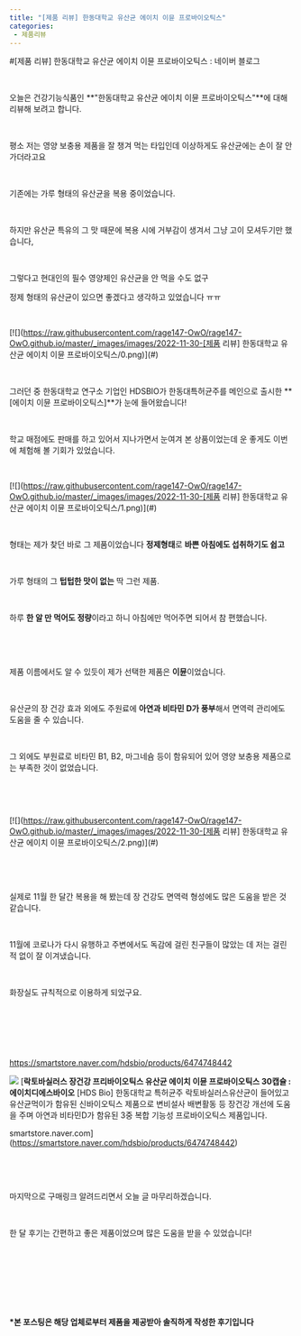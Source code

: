 ```yaml
---
title: "[제품 리뷰] 한동대학교 유산균 에이치 이뮨 프로바이오틱스"
categories:
 - 제품리뷰
---
```

#[제품 리뷰] 한동대학교 유산균 에이치 이뮨 프로바이오틱스 : 네이버 블로그








​

오늘은 건강기능식품인 **"한동대학교 유산균 에이치 이뮨 프로바이오틱스"**에 대해 리뷰해 보려고 합니다.

​

평소 저는 영양 보충용 제품을 잘 챙겨 먹는 타입인데 이상하게도 유산균에는 손이 잘 안 가더라고요

​

기존에는 가루 형태의 유산균을 복용 중이었습니다.

​

하지만 유산균 특유의 그 맛 때문에 복용 시에 거부감이 생겨서 그냥 고이 모셔두기만 했습니다,

​

그렇다고 현대인의 필수 영양제인 유산균을 안 먹을 수도 없구 

 

정제 형태의 유산균이 있으면 좋겠다고 생각하고 있었습니다 ㅠㅠ

​





 



[![](https://raw.githubusercontent.com/rage147-OwO/rage147-OwO.github.io/master/_images/images/2022-11-30-[제품 리뷰] 한동대학교 유산균 에이치 이뮨 프로바이오틱스/0.png)](#)








​

그러던 중 한동대학교 연구소 기업인 HDSBIO가 한동대특허균주를 메인으로 출시한 **[에이치 이뮨 프로바이오틱스]**가 눈에 들어왔습니다!

​

학교 매점에도 판매를 하고 있어서 지나가면서 눈여겨 본 상품이었는데 운 좋게도 이번에 체험해 볼 기회가 있었습니다.

​





 



[![](https://raw.githubusercontent.com/rage147-OwO/rage147-OwO.github.io/master/_images/images/2022-11-30-[제품 리뷰] 한동대학교 유산균 에이치 이뮨 프로바이오틱스/1.png)](#)








​

형태는 제가 찾던 바로 그 제품이었습니다 **정제형태**로 **바쁜 아침에도 섭취하기도 쉽고** 

​

가루 형태의 그 **텁텁한 맛이 없는** 딱 그런 제품.

​

하루 **한 알 만 먹어도 정량**이라고 하니 아침에만 먹어주면 되어서 참 편했습니다.

​

​

제품 이름에서도 알 수 있듯이 제가 선택한 제품은 **이뮨**이었습니다.

​

유산균의 장 건강 효과 외에도 주원료에 **아연과 비타민 D가 풍부**해서 면역력 관리에도 도움을 줄 수 있습니다.

​

그 외에도 부원료로 비타민 B1, B2, 마그네슘 등이 함유되어 있어 영양 보충용 제품으로는 부족한 것이 없었습니다.

​

​





 



[![](https://raw.githubusercontent.com/rage147-OwO/rage147-OwO.github.io/master/_images/images/2022-11-30-[제품 리뷰] 한동대학교 유산균 에이치 이뮨 프로바이오틱스/2.png)](#)








​

​

실제로 11월 한 달간 복용을 해 봤는데 장 건강도 면역력 형성에도 많은 도움을 받은 것 같습니다.

​

11월에 코로나가 다시 유행하고 주변에서도 독감에 걸린 친구들이 많았는 데 저는 걸린 적 없이 잘 이겨냈습니다.

​

화장실도 규칙적으로 이용하게 되었구요.

​

​

​

<https://smartstore.naver.com/hdsbio/products/6474748442>





 



[![](https://dthumb-phinf.pstatic.net/?src=%22https%3A%2F%2Fshop-phinf.pstatic.net%2F20220719_99%2F1658215078635I6Qu7_JPEG%2F59350912424274221_1016150439.jpg%3Ftype%3Do1000%22&type=ff500_300)](https://smartstore.naver.com/hdsbio/products/6474748442)
[**락토바실러스 장건강 프리바이오틱스 유산균 에이치 이뮨 프로바이오틱스 30캡슐 : 에이치디에스바이오**
[HDS Bio] 한동대학교 특허균주 락토바실러스유산균이 들어있고 유산균먹이가 함유된 신바이오틱스 제품으로 변비설사 배변활동 등 장건강 개선에 도움을 주며 아연과 비타민D가 함유된 3중 복합 기능성 프로바이오틱스 제품입니다.


smartstore.naver.com](https://smartstore.naver.com/hdsbio/products/6474748442)




 



​

​

마지막으로 구매링크 알려드리면서 오늘 글 마무리하겠습니다.

​

한 달 후기는 간편하고 좋은 제품이었으며 많은 도움을 받을 수 있었습니다!

​

​

​

​

**\*본 포스팅은 해당 업체로부터 제품을 제공받아 솔직하게 작성한 후기입니다**

​

​

​

​

​

​





 

